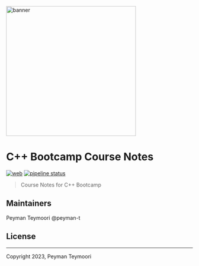 <img src="https://us.123rf.com/450wm/motorama/motorama2001/motorama200100025/137001097-circuit-board-line-outline-icon-isolated-on-white-pcb-electronic-component-microcircuit-vector-illus.jpg?ver=6" alt="banner" width="350"/>
    <h1>C++ Bootcamp Course Notes</h1>

[![web](https://img.shields.io/static/v1?logo=icloud&message=Online&label=web&color=success)](https://noroff-accelerate.gitlab.io/cpp-bootcamp/)
[![pipeline status](https://gitlab.com/noroff-accelerate/cpp-bootcamp/badges/main/pipeline.svg)](https://gitlab.com/noroff-accelerate/cpp-bootcamp/-/commits/main)

> Course Notes for C++ Bootcamp

## Maintainers

Peyman Teymoori @peyman-t


## License

---

Copyright 2023, Peyman Teymoori
